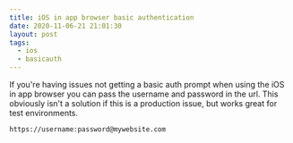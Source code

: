 ```yaml
---
title: iOS in app browser basic authentication
date: 2020-11-06-21 21:01:30
layout: post
tags:
  - ios
  - basicauth
---
```


If you're having issues not getting a basic auth prompt when using the iOS in app browser you can pass the username and password in the url. This obviously isn't a solution if this is a production issue, but works great for test environments.

`https://username:password@mywebsite.com`
